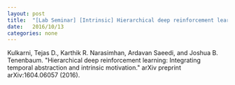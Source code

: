 ```yaml
---
layout: post
title:  "[Lab Seminar] [Intrinsic] Hierarchical deep reinforcement learning: Integrating temporal abstraction and intrinsic motivation"
date:   2016/10/13
categories: none
---
```






Kulkarni, Tejas D., Karthik R. Narasimhan, Ardavan Saeedi, and Joshua B. Tenenbaum. "Hierarchical deep reinforcement learning: Integrating temporal abstraction and intrinsic motivation." arXiv preprint arXiv:1604.06057 (2016).





 

